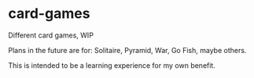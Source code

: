 # card-games
Different card games, WIP

Plans in the future are for:
  Solitaire, Pyramid, War, Go Fish, maybe others.
  
This is intended to be a learning experience for my own benefit.
